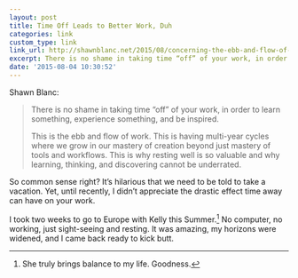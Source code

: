 ```yaml
---
layout: post
title: Time Off Leads to Better Work, Duh
categories: link
custom_type: link
link_url: http://shawnblanc.net/2015/08/concerning-the-ebb-and-flow-of-work/
excerpt: There is no shame in taking time “off” of your work, in order to learn something, experience something, and be inspired.
date: '2015-08-04 10:30:52'
---
```


Shawn Blanc:

> There is no shame in taking time “off” of your work, in order to learn something, experience something, and be inspired.
> 
> This is the ebb and flow of work. This is having multi-year cycles where we grow in our mastery of creation beyond just mastery of tools and workflows. This is why resting well is so valuable and why learning, thinking, and discovering cannot be underrated.
 
So common sense right? It’s hilarious that we need to be told to take a vacation. Yet, until recently, I didn’t appreciate the drastic effect time away can have on your work.

I took two weeks to go to Europe with Kelly this Summer.[^1] No computer, no working, just sight-seeing and resting. It was amazing, my horizons were widened, and I came back ready to kick butt.

[^1]:	She truly brings balance to my life. Goodness.